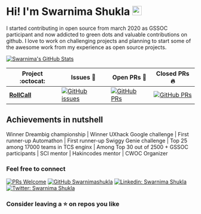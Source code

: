 
# Hi! I'm Swarnima Shukla <img src="https://media.giphy.com/media/hvRJCLFzcasrR4ia7z/giphy.gif" width="25px">

I started contributing in open source from march 2020 as GSSOC participant and now addicted to green dots and valuable contributions on github.
I love to work on challenging projects and planning to start some of the awesome work from my experience as open source projects.

[![Swarnima's GitHub Stats](https://github-readme-stats.vercel.app/api?username=Swarnimashukla&hide=issues&count_private=true&show_icons=true&theme=yeblu)](https://github.com/Swarnimashukla/github-readme-stats)


|      Project :octocat:   |     Issues :bug:   | Open PRs :bell:  | Closed PRs :fire:  |
|-------------|-------------------|---|---|
| [**RollCall**](https://github.com/Swarnimashukla/Automatic-attendance-management-system) | [![GitHub issues](https://img.shields.io/github/issues/Swarnimashukla/Automatic-attendance-management-system?color=green&logo=github&style=flat)](https://github.com/Swarnimashukla/Automatic-attendance-management-system/issues) | [![GitHub PRs](https://img.shields.io/github/issues-pr/Swarnimashukla/Automatic-attendance-management-system?style=flat&logo=github)](https://github.com/Swarnimashukla/Automatic-attendance-management-system/pulls)  | [![GitHub PRs](https://img.shields.io/github/issues-pr-closed/Swarnimashukla/Automatic-attendance-management-system?style=flat&color=critical&logo=github)](https://github.com/Swarnimashukla/Automatic-attendance-management-system/pulls?q=is%3Apr+is%3Aclosed)  |


## Achievements in nutshell 

Winner Dreambig championship | Winner UXhack Google challenge |  First runner-up Automathon | First runner-up Swiggy Genie challenge | Top 25 among 17000 teams in TCS enginx | Among Top 30 out of 2500 + GSSOC participants | SCI mentor | Hakincodes mentor | CWOC Organizer 

### Feel free to connect 

[![PRs Welcome](https://img.shields.io/badge/PRs-welcome-brightblue.svg?style=flat&logo=github)](https://github.com/Swarnimashukla/Automatic-attendance-management-system/issues)
[![GitHub Swarnimashukla](https://img.shields.io/github/followers/Swarnimashukla?label=follow&style=social)](https://github.com/Swarnimashukla)
[![Linkedin: Swarnima Shukla](https://img.shields.io/badge/-Swarnima%20Shukla-blue?style=flat-square&logo=Linkedin&logoColor=white&link=https://www.linkedin.com/in/swarnima-shukla-3815b5b8/)](https://www.linkedin.com/in/swarnima-shukla-3815b5b8/)
[![Twitter: Swarnima Shukla](https://img.shields.io/twitter/follow/swarnimashukla5?style=social)](https://twitter.com/swarnimashukla5)


### Consider leaving a ⭐ on repos you like

